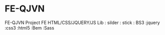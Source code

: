 # FE-QJVN
FE-QJVN
Project FE HTML/CSS/JQUERY/JS
Lib : silder : stick
    : BS3
    :jquery
    :css3
    :html5
    :Bem
    :Sass
    
